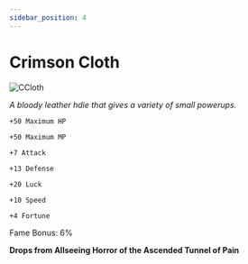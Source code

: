 ```yaml
---
sidebar_position: 4
---
```


# Crimson Cloth

![CCloth](https://vwiki.valorserver.com/api/item/picture/crimson%20cloth)

<i>A bloody leather hdie that gives a variety of small powerups.</i>

    +50 Maximum HP
    
    +50 Maximum MP
    
    +7 Attack
    
    +13 Defense
    
    +20 Luck
    
    +10 Speed
    
    +4 Fortune
    
Fame Bonus: 6%

**Drops from Allseeing Horror of the Ascended Tunnel of Pain**
